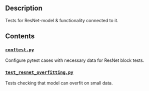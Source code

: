 ## Description

Tests for ResNet-model & functionality connected to it.

## Contents

### [`conftest.py`](conftest.py)

Configure pytest cases with necessary data for ResNet block tests.

### [`test_resnet_overfitting.py`](test_resnet_overfitting.py)

Tests checking that model can overfit on small data.